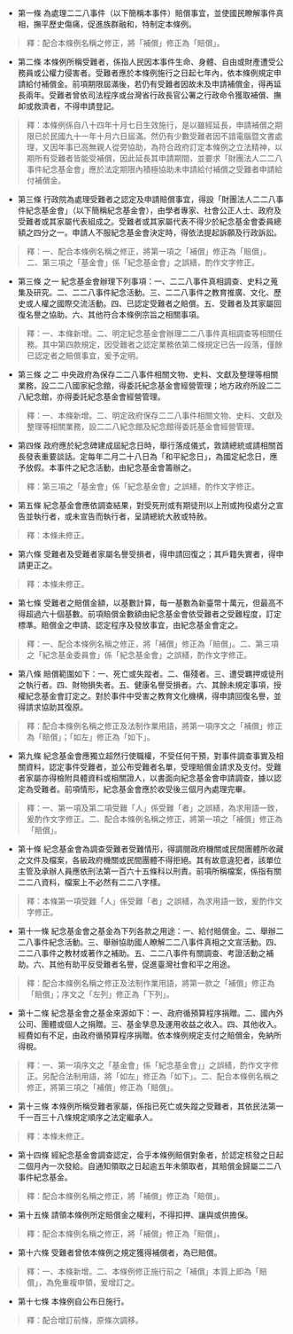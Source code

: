 * 第一條 為處理二二八事件（以下簡稱本事件）賠償事宜，並使國民瞭解事件真相，撫平歷史傷痛，促進族群融和，特制定本條例。

> 釋：配合本條例名稱之修正，將「補償」修正為「賠償」。

* 第二條 本條例所稱受難者，係指人民因本事件生命、身體、自由或財產遭受公務員或公權力侵害者。受難者應於本條例施行之日起七年內，依本條例規定申請給付補償金。前項期限屆滿後，若仍有受難者因故未及申請補償金，得再延長兩年。受難者曾依司法程序或台灣省行政長官公署之行政命令獲取補償、撫卹或救濟者，不得申請登記。

> 釋：本條例係自八十四年十月七日生效施行，是以雖經延長，申請補償之期限已於民國九十一年十月六日屆滿。然仍有少數受難者因不諳電腦暨文書處理，又因年事已高無親人從旁協助，為符合政府訂定本條例之立法精神，以期所有受難者皆能受補償，因此延長其申請期間，並要求「財團法人二二八事件紀念基金會」應於法定期限內積極協助未申請給付補償之受難者申請給付補償金。

* 第三條 行政院為處理受難者之認定及申請賠償事宜，得設「財團法人二二八事件紀念基金會」（以下簡稱紀念基金會），由學者專家、社會公正人士、政府及受難者或其家屬代表組成之。受難者或其家屬代表不得少於紀念基金會委員總額之四分之一。申請人不服紀念基金會決定時，得依法提起訴願及行政訴訟。

> 釋：一、配合本條例名稱之修正，將第一項之「補償」修正為「賠償」。二、第三項之「基金會」係「紀念基金會」之誤繕，酌作文字修正。

* 第三條 之一 紀念基金會辦理下列事項：一、二二八事件真相調查、史料之蒐集及研究。二、二二八事件紀念活動。三、二二八事件之教育推廣、文化、歷史或人權之國際交流活動。四、已認定受難者之賠償。五、受難者及其家屬回復名譽之協助。六、其他符合本條例宗旨之相關事項。

> 釋：一、本條新增。二、明定紀念基金會辦理二二八事件真相調查等相關任務。其中第四款規定，因受難者之認定業務依第二條規定已告一段落，僅餘已認定者之賠償事宜，爰予定明。

* 第三條 之二 中央政府為保存二二八事件相關文物、史料、文獻及整理等相關業務，設二二八國家紀念館，得委託紀念基金會經營管理；地方政府所設二二八紀念館，亦得委託紀念基金會經營管理。

> 釋：一、本條新增。二、明定政府保存二二八事件相關文物、史料、文獻及整理等相關業務，設二二八紀念館及紀念館得委託基金會經營管理。

* 第四條 政府應於紀念碑建成屆紀念日時，舉行落成儀式，敦請總統或請相關首長發表重要談話。定每年二月二十八日為「和平紀念日」，為國定紀念日，應予放假。本事件之紀念活動，由紀念基金會籌辦之。

> 釋：第三項之「基金會」係「紀念基金會」之誤繕，酌作文字修正。

* 第五條 紀念基金會應依調查結果，對受死刑或有期徒刑以上刑或拘役處分之宣告並執行者，或未宣告而執行者，呈請總統大赦或特赦。

> 釋：本條未修正。

* 第六條 受難者及受難者家屬名譽受損者，得申請回復之；其戶籍失實者，得申請更正之。

> 釋：本條未修正。

* 第七條 受難者之賠償金額，以基數計算，每一基數為新臺幣十萬元，但最高不得超過六十個基數。前項賠償金數額由紀念基金會依受難者之受難程度，訂定標準。賠償金之申請、認定程序及發放事宜，由紀念基金會定之。

> 釋：一、配合本條例名稱之修正，將「補償」修正為「賠償」。二、第三項之「紀念基金委員會」係「紀念基金會」之誤繕，酌作文字修正。

* 第八條 賠償範圍如下：一、死亡或失蹤者。二、傷殘者。三、遭受羈押或徒刑之執行者。四、財物損失者。五、健康名譽受損者。六、其餘未規定事項，授權紀念基金會訂定之。對於事件中受害之教育文化機構，得申請回復名譽，並得請求協助其復原。

> 釋：配合本條例名稱之修正及法制作業用語，將第一項序文之「補償」修正為「賠償」；「如左」修正為「如下」。

* 第九條 紀念基金會應獨立超然行使職權，不受任何干預，對事件調查事實及相關資料，認定事件受難者，並公布受難者名單，受理賠償金請求及支付。受難者家屬亦得檢附具體資料或相關證人，以書面向紀念基金會申請調查，據以認定為受難者。前項情形，紀念基金會應於收受後三個月內處理完畢。

> 釋：一、第一項及第二項受難「人」係受難「者」之誤繕，為求用語一致，爰酌作文字修正。二、配合本條例名稱之修正，將第一項之「補償」修正為「賠償」。

* 第十條 紀念基金會為調查受難者受難情形，得調閱政府機關或民間團體所收藏之文件及檔案，各級政府機關或民間團體不得拒絕。其有故意違犯者，該單位主管及承辦人員應依刑法第一百六十五條科以刑責。前項所稱檔案，係指有關二二八資料，檔案上不必然有二二八字樣。

> 釋：本條第一項受難「人」係受難「者」之誤繕，為求用語一致，爰酌作文字修正。

* 第十一條 紀念基金會之基金為下列各款之用途：一、給付賠償金。二、舉辦二二八事件紀念活動。三、舉辦協助國人瞭解二二八事件真相之文宣活動。四、二二八事件之教材或著作之補助。五、二二八事件有關調查、考證活動之補助。六、其他有助平反受難者名譽，促進臺灣社會和平之用途。

> 釋：配合本條例名稱之修正及法制作業用語，將第一款之「補償」修正為「賠償」；序文之「左列」修正為「下列」。

* 第十二條 紀念基金會之基金來源如下：一、政府循預算程序捐贈。二、國內外公司、團體或個人之捐贈。三、基金孳息及運用收益之收入。四、其他收入。經費如有不足，由政府循預算程序捐贈。依本條例規定支付之賠償金，免納所得稅。

> 釋：一、第一項序文之「基金會」係「紀念基金會」」之誤繕，酌作文字修正。另配合法制用語，將「如左」修正為「如下」。二、配合本條例名稱之修正，將第三項之「補償」修正為「賠償」。

* 第十三條 本條例所稱受難者家屬，係指已死亡或失蹤之受難者，其依民法第一千一百三十八條規定順序之法定繼承人。

> 釋：本條未修正。

* 第十四條 經紀念基金會調查認定，合乎本條例賠償對象者，於認定核發之日起二個月內一次發給。自通知領取之日起逾五年未領取者，其賠償金歸屬二二八事件紀念基金。

> 釋：配合本條例名稱之修正，將「補償」修正為「賠償」。

* 第十五條 請領本條例所定賠償金之權利，不得扣押、讓與或供擔保。

> 釋：配合本條例名稱之修正，將「補償」修正為「賠償」。

* 第十六條 受難者曾依本條例之規定獲得補償者，為已賠償。

> 釋：一、本條新增。二、本條例修正施行前之「補償」本質上即為「賠償」，為免重複申領，爰增訂之。

* 第十七條 本條例自公布日施行。

> 釋：配合增訂前條，原條次調移。

